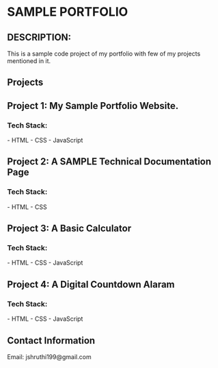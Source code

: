 # SAMPLE PORTFOLIO 
<h2>DESCRIPTION:</h2>
<p>This is a sample code project of my portfolio with few of my projects mentioned in it.</p>
 <h2>Projects</h2>
<h2> Project 1: My Sample Portfolio Website.</h2>
<h3> Tech Stack: </h3>
- HTML
- CSS
- JavaScript

<h2>Project 2: A SAMPLE Technical Documentation Page </h2>
<h3> Tech Stack: </h3>
- HTML
- CSS

<h2>Project 3: A Basic Calculator</h2>
<h3> Tech Stack: </h3>
- HTML
- CSS
- JavaScript

<h2> Project 4: A Digital Countdown Alaram</h2>
<h3> Tech Stack: </h3>
- HTML
- CSS
- JavaScript

<h2> Contact Information</h2>
<p>Email: jshruthi199@gmail.com</p>



